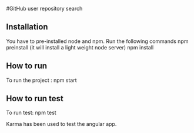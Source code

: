#GitHub user repository search

## Installation
You have to pre-installed node and npm. Run the following commands
npm preinstall (it will install a light weight node server)
npm install

## How to run
To run the project : npm start

## How to run test
To run test: npm test

Karma has been used to test the angular app.
